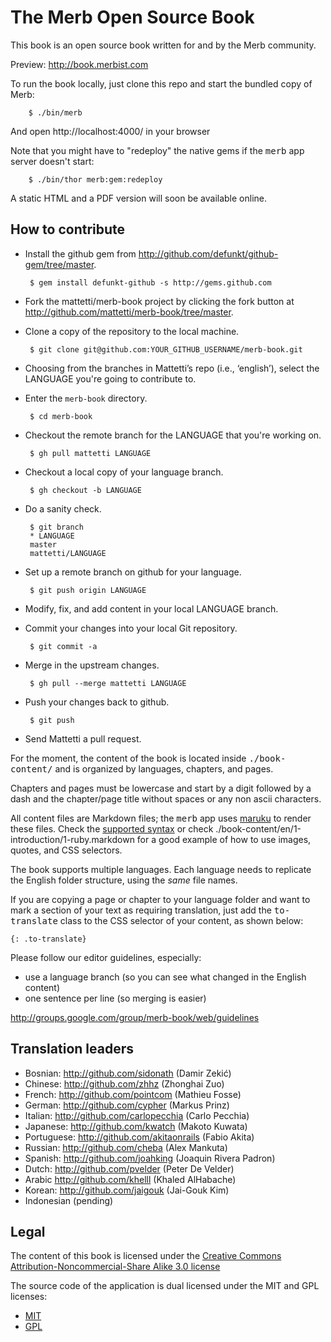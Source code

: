 # The Merb Open Source Book

This book is an open source book written for and by the Merb community.

Preview: <http://book.merbist.com>

To run the book locally,
just clone this repo and start the bundled copy of Merb:

		$ ./bin/merb
		
And open http://localhost:4000/ in your browser

Note that you might have to "redeploy" the native gems
if the <tt>merb</tt> app server doesn't start:

		$ ./bin/thor merb:gem:redeploy

A static HTML and a PDF version will soon be available online.

## How to contribute

 * Install the github gem
   from <http://github.com/defunkt/github-gem/tree/master>.

		$ gem install defunkt-github -s http://gems.github.com

 * Fork the mattetti/merb-book project by clicking the fork button
   at <http://github.com/mattetti/merb-book/tree/master>.

 * Clone a copy of the repository to the local machine.

		$ git clone git@github.com:YOUR_GITHUB_USERNAME/merb-book.git

 * Choosing from the branches in Mattetti’s repo (i.e., ‘english’),
   select the LANGUAGE you're going to contribute to.

 * Enter the `merb-book` directory.

		$ cd merb-book

 * Checkout the remote branch for the LANGUAGE that you're working on.

		$ gh pull mattetti LANGUAGE

 * Checkout a local copy of your language branch.

		$ gh checkout -b LANGUAGE

 * Do a sanity check.

		$ git branch
		* LANGUAGE
		master
		mattetti/LANGUAGE

 * Set up a remote branch on github for your language.

		$ git push origin LANGUAGE

 * Modify, fix, and add content in your local LANGUAGE branch.

 * Commit your changes into your local Git repository.

		$ git commit -a

 * Merge in the upstream changes.

		$ gh pull --merge mattetti LANGUAGE

 * Push your changes back to github.

		$ git push

 * Send Mattetti a pull request.

For the moment, the content of the book
is located inside <tt>./book-content/</tt>
and is organized by languages, chapters, and pages.

Chapters and pages must be lowercase and start by a digit
followed by a dash and the chapter/page title
without spaces or any non ascii characters.

All content files are Markdown files;
the <tt>merb</tt> app uses [maruku][] to render these files.
Check the [supported syntax][]
or check ./book-content/en/1-introduction/1-ruby.markdown
for a good example of how to use images, quotes, and CSS selectors.

The book supports multiple languages.
Each language needs to replicate the English folder structure,
using the *same* file names.

If you are copying a page or chapter to your language folder
and want to mark a section of your text as requiring translation,
just add the <tt>to-translate</tt> class
to the CSS selector of your content, as shown below:

    {: .to-translate}

Please follow our editor guidelines, especially:

* use a language branch (so you can see what changed in the English content)
* one sentence per line (so merging is easier)

<http://groups.google.com/group/merb-book/web/guidelines>

## Translation leaders

* Bosnian:     http://github.com/sidonath (Damir Zekić)
* Chinese:     http://github.com/zhhz (Zhonghai Zuo)
* French:      http://github.com/pointcom  (Mathieu Fosse)
* German:      http://github.com/cypher (Markus Prinz)
* Italian:     http://github.com/carlopecchia (Carlo Pecchia)
* Japanese:    http://github.com/kwatch (Makoto Kuwata)
* Portuguese:  http://github.com/akitaonrails (Fabio Akita)
* Russian:     http://github.com/cheba (Alex Mankuta)
* Spanish:     http://github.com/joahking (Joaquin Rivera Padron)
* Dutch:       http://github.com/pvelder (Peter De Velder)
* Arabic       http://github.com/khelll (Khaled AlHabache)
* Korean:     http://github.com/jaigouk (Jai-Gouk Kim)
* Indonesian   (pending)

## Legal

The content of this book is licensed under the [Creative Commons Attribution-Noncommercial-Share Alike 3.0 license][]

The source code of the application is dual licensed
under the MIT and GPL licenses:

* [MIT](http://www.opensource.org/licenses/mit-license.php)
* [GPL](http://www.gnu.org/licenses/gpl.html)


[Creative Commons Attribution-Noncommercial-Share Alike 3.0 license]: http://creativecommons.org/licenses/by-nc-sa/3.0/us/
[maruku]:             http://maruku.rubyforge.org
[supported syntax]:   http://maruku.rubyforge.org/markdown_syntax.html
